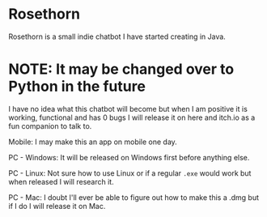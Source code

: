 # Rosethorn
Rosethorn is a small indie chatbot I have started creating in Java.

# NOTE: It may be changed over to Python in the future

I have no idea what this chatbot will become but when I am positive it is working, functional and has 0 bugs I will release it on here and itch.io as a fun companion to talk to.

Mobile: I may make this an app on mobile one day.

PC - Windows: It will be released on Windows first before anything else.

PC - Linux: Not sure how to use Linux or if a regular `.exe` would work but when released I will research it.

PC - Mac: I doubt I'll ever be able to figure out how to make this a .dmg but if I do I will release it on Mac.
